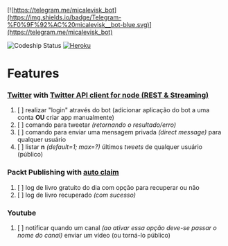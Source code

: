[![https://telegram.me/micalevisk_bot](https://img.shields.io/badge/Telegram-%F0%9F%92%AC%20micalevisk__bot-blue.svg)](https://telegram.me/micalevisk_bot)

![Codeship Status](https://app.codeship.com/projects/b84bc960-cfa0-0134-60b2-6eb4e8c3819f/status?branch=master)
[![Heroku](http://heroku-badge.herokuapp.com/?app=micaleviskbot)](http://micaleviskbot.herokuapp.com/)

# Features

### [Twitter](https://dev.twitter.com/docs) with [Twitter API client for node (REST & Streaming)](https://www.npmjs.com/package/twit)
1. [ ] realizar "login" através do bot (adicionar aplicação do bot a uma conta **OU** criar app manualmente)
2. [ ] comando para tweetar _(retornando o resultado/erro)_
3. [ ] comando para enviar uma mensagem privada _(direct message)_ para qualquer usuário
4. [ ] listar **n** _(default=1; max=?)_ últimos _tweets_ de qualquer usuário (público)

### Packt Publishing with [auto claim](https://gist.github.com/micalevisk/1ec5363b165198d68959fe8599a1ac27#file-server-js)
1. [ ] log de livro gratuito do dia com opção para recuperar ou não
2. [ ] log de livro recuperado _(com sucesso)_

### Youtube
1. [ ] notificar quando um canal _(ao ativar essa opção deve-se passar o nome do canal)_ enviar um vídeo (ou torná-lo público)
